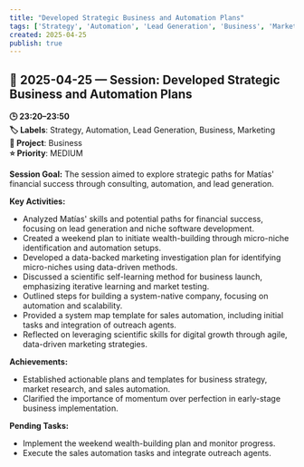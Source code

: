 ```yaml
---
title: "Developed Strategic Business and Automation Plans"
tags: ['Strategy', 'Automation', 'Lead Generation', 'Business', 'Marketing']
created: 2025-04-25
publish: true
---
```


## 📅 2025-04-25 — Session: Developed Strategic Business and Automation Plans

**🕒 23:20–23:50**  
**🏷️ Labels**: Strategy, Automation, Lead Generation, Business, Marketing  
**📂 Project**: Business  
**⭐ Priority**: MEDIUM  


**Session Goal:**
The session aimed to explore strategic paths for Matías' financial success through consulting, automation, and lead generation.

**Key Activities:**
- Analyzed Matías' skills and potential paths for financial success, focusing on lead generation and niche software development.
- Created a weekend plan to initiate wealth-building through micro-niche identification and automation setups.
- Developed a data-backed marketing investigation plan for identifying micro-niches using data-driven methods.
- Discussed a scientific self-learning method for business launch, emphasizing iterative learning and market testing.
- Outlined steps for building a system-native company, focusing on automation and scalability.
- Provided a system map template for sales automation, including initial tasks and integration of outreach agents.
- Reflected on leveraging scientific skills for digital growth through agile, data-driven marketing strategies.

**Achievements:**
- Established actionable plans and templates for business strategy, market research, and sales automation.
- Clarified the importance of momentum over perfection in early-stage business implementation.

**Pending Tasks:**
- Implement the weekend wealth-building plan and monitor progress.
- Execute the sales automation tasks and integrate outreach agents.

